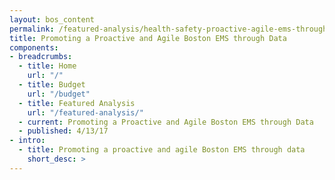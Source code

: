 ```yaml
---
layout: bos_content
permalink: /featured-analysis/health-safety-proactive-agile-ems-through-data/
title: Promoting a Proactive and Agile Boston EMS through Data
components:
- breadcrumbs:
  - title: Home
    url: "/"
  - title: Budget
    url: "/budget"
  - title: Featured Analysis
    url: "/featured-analysis/"
  - current: Promoting a Proactive and Agile Boston EMS through Data
  - published: 4/13/17
- intro:
  - title: Promoting a proactive and agile Boston EMS through data
    short_desc: >
---
```

